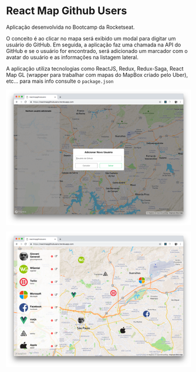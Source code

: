 # React Map Github Users

Aplicação desenvolvida no Bootcamp da Rocketseat.

O conceito é ao clicar no mapa será exibido um modal para digitar um usuário do GitHub. Em seguida, a aplicação faz uma chamada na API do GitHub e se o usuário for encontrado, será adicionado um marcador com o avatar do usuário e as informações na listagem lateral.

A aplicação utiliza tecnologias como ReactJS, Redux, Redux-Saga, React Map GL (wrapper para trabalhar com mapas do MapBox criado pelo Uber), etc... para mais info consulte o `package.json`

![screnshot1](screenshots/1.png)

![screnshot2](screenshots/2.png)
